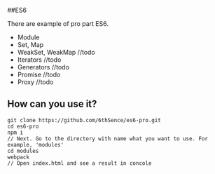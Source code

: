 ##ES6

There are example of pro part ES6.

* Module
* Set, Map
* WeakSet, WeakMap //todo
* Iterators //todo
* Generators //todo
* Promise //todo
* Proxy //todo

## How can you use it?

```
git clone https://github.com/6thSence/es6-pro.git
cd es6-pro
npm i
// Next. Go to the directory with name what you want to use. For example, 'modules'
cd modules
webpack
// Open index.html and see a result in concole
```

